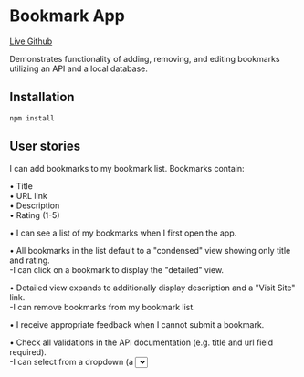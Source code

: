 # Bookmark App
[Live Github](https://okaysame.github.io/bookmark-app/dist/ "Live Page")  
  
Demonstrates functionality of adding, removing, and editing bookmarks utilizing an API and a local database. 
## Installation
```
npm install
```
## User stories

I can add bookmarks to my bookmark list. Bookmarks contain:

•  Title  
•  URL link  
•  Description  
•  Rating (1-5)  

•  I can see a list of my bookmarks when I first open the app.

•  All bookmarks in the list default to a "condensed" view showing only title and rating.  
     -I can click on a bookmark to display the "detailed" view.

•  Detailed view expands to additionally display description and a "Visit Site" link.  
     -I can remove bookmarks from my bookmark list.

•  I receive appropriate feedback when I cannot submit a bookmark.

•  Check all validations in the API documentation (e.g. title and url field required).  
     -I can select from a dropdown (a <select> element) a "minimum rating" to filter the list by all bookmarks rated at or above the chosen selection.

